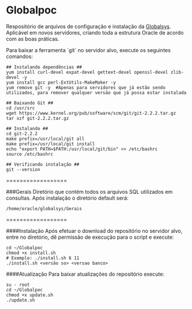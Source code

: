 Globalpoc
==================
Respositório de arquivos de configuração e instalação da [Globalsys](http://www.globalsys.com.br). Aplicável em novos servidores, criando toda a estrutura Oracle de acordo com as boas práticas.

Para baixar a ferramenta `git´ no servidor alvo, execute os seguintes comandos:
~~~
## Instalando dependências ##
yum install curl-devel expat-devel gettext-devel openssl-devel zlib-devel -y
yum install gcc perl-ExtUtils-MakeMaker -y
yum remove git -y  #Apenas para servidores que já estão sendo utilizados, para remover qualquer versão que já possa estar instalada
~~~
~~~
## Baixando Git ##
cd /usr/src
wget https://www.kernel.org/pub/software/scm/git/git-2.2.2.tar.gz
tar xzf git-2.2.2.tar.gz
~~~
~~~
## Instalando ##
cd git-2.2.2
make prefix=/usr/local/git all
make prefix=/usr/local/git install
echo "export PATH=$PATH:/usr/local/git/bin" >> /etc/bashrc
source /etc/bashrc
~~~
~~~
## Verificando instalação ##
git --version
~~~
==================

###Gerais
Diretório que contém todos os arquivos SQL utilizados em consultas. Após instalação o diretório default será:
~~~
/home/oracle/globalsys/Gerais
~~~

==================

####Instalação
Após efetuar o download do repositório no servidor alvo, entre no diretório, dê permissão de execução para o script e execute:
~~~ 
cd ~/Globalpoc
chmod +x install.sh
# Exemplo: ./install.sh 6 11
./install.sh <versão so> <versao banco>
~~~

####Atualização
Para baixar atualizações do repositório execute:
~~~
su - root
cd ~/Globalpoc
chmod +x update.sh
./update.sh
~~~